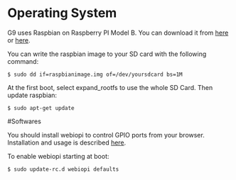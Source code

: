 # Operating System

G9 uses Raspbian on Raspberry PI Model B. You can download it from [here](http://raspbian.org/) or [here](http://www.raspberrypi.org/downloads/).

You can write the raspbian image to your SD card with the following command:
```
$ sudo dd if=raspbianimage.img of=/dev/yoursdcard bs=1M
```
At the first boot, select expand_rootfs to use the whole SD Card. Then update raspbian:
```
$ sudo apt-get update
```

#Softwares

You should install webiopi to control GPIO ports from your browser. Installation and usage is described [here](https://code.google.com/p/webiopi/wiki/INSTALL).

To enable webiopi starting at boot:
```
$ sudo update-rc.d webiopi defaults
```


